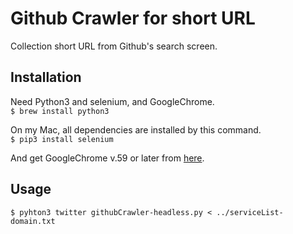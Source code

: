 # Github Crawler for short URL
Collection short URL from Github's search screen.

## Installation
Need Python3 and selenium, and GoogleChrome.  
`$ brew install python3`  
  
On my Mac, all dependencies are installed by this command.  
`$ pip3 install selenium`  

And get GoogleChrome v.59 or later from [here](https://www.google.com/chrome/browser/desktop/index.html).  

## Usage
`$ pyhton3 twitter githubCrawler-headless.py < ../serviceList-domain.txt`
